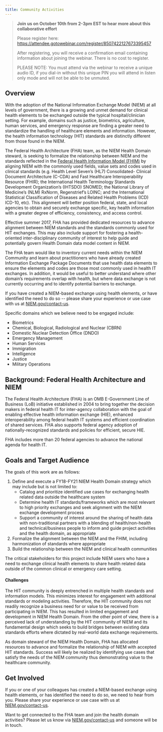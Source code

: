 ```yaml
---
title: Community Activities 
---
```

>**Join us on October 10th from 2-3pm EST to hear more about this collaborative effort**
>
>Please register here: <a href="https://attendee.gotowebinar.com/register/8507422127673395457">https://attendee.gotowebinar.com/register/8507422127673395457</a>
>
>After registering, you will receive a confirmation email containing information about joining the webinar. There is no cost to register.
>
>PLEASE NOTE: You must attend via the webinar to receive a unique audio ID, if you dial-in without this unique PIN you will attend in listen only mode and will not be able to be unmuted.

## Overview
With the adoption of the National Information Exchange Model (NIEM) at all levels of government, there is a growing and unmet demand for clinical health elements to be exchanged outside the typical hospital/clinician setting. For example, domains such as justice, biometrics, agriculture, human services, and emergency response are finding a greater need to standardize the handling of healthcare elements and information. However, the health information technology (HIT) standards are distinctly different from those found in the NIEM. 

The Federal Health Architecture (FHA) team, as the NIEM Health Domain steward, is seeking to formalize the relationship between NIEM and the standards reflected in the <a href="http://fhims.org/"> Federal Health Information Model (FHIM)</a> by aligning NIEM with the commonly used fields, value sets and codes used in clinical standards (e.g. Health Level Seven’s (HL7) Consolidated- Clinical Document Architecture (C-CDA) and Fast Healthcare Interoperability Resource (FHIR); the International Health Terminology Standards Development Organization’s (IHTSDO) SNOMED; the National Library of Medicine’s (NLM) RxNorm, Regenstrief’s LOINC; and the International Statistical Classification of Diseases and Related Health Problems (ICD) ICD-10, etc). This alignment will better position federal, state, and local agencies to obtain and securely exchange specific, key health information with a greater degree of efficiency, consistency, and access control.

Effective summer 2017, FHA has provided dedicated resources to advance alignment between NIEM standards and the standards commonly used for HIT exchanges. This may also include support for fostering a health-oriented inter-disciplinary community of interest to help guide and potentially govern Health Domain data model content in NIEM.

The FHA team would like to inventory current needs within the NIEM Community and learn about practitioners who have already created Information Exchange Package Documents that use health data elements to ensure the elements and codes are those most commonly used in health IT exchanges.  In addition, it would be useful to better understand where other domain’s requirements overlap with health, but where data exchange is not currently occurring and to identify potential barriers to exchange. 

If you have created a NIEM-based exchange using health elements, or have identified the need to do so -- please share your experience or use case with us at <a href="https://www.niem.gov/contact-us">NIEM.gov/contact-us</a>. 

Specific domains which we believe need to be engaged include:
* Biometrics
* Chemical, Biological, Radiological and Nuclear (CBRN)
* Domestic Nuclear Detection Office (DNDO)
* Emergency Management
* Human Services
* Immigration
*  Intelligence
* Justice
* Military Operations

## Background: Federal Health Architecture and NIEM
The Federal Health Architecture (FHA) is an OMB E-Government Line of Business (LoB) initiative established in 2004 to bring together the decision makers in federal health IT for inter-agency collaboration with the goal of enabling effective health information exchange (HIE), enhanced interoperability among federal health IT systems and efficient coordination of shared services. FHA also supports federal agency adoption of nationally-recognized standards and policies for efficient, secure HIE.

FHA includes more than 20 federal agencies to advance the national agenda for health IT.

## Goals and Target Audience
The goals of this work are as follows:
1. Define and execute a FY18-FY21 NIEM Health Domain strategy which may include but is not limited to:
   * Catalog and prioritize identified use cases for exchanging health related data outside the healthcare system
   * Determine health IT standards/frameworks which are most relevant to high priority exchanges and seek alignment with the NIEM exchange development process
    * Support a community of interest around the sharing of health data with non-traditional partners with a blending of health/non-health and technical/business people to inform and guide project activities and the health domain, as appropriate
1. Formalize the alignment between the NIEM and the FHIM, including harmonization of standards where appropriate
1. Build the relationship between the NIEM and clinical health communities

The critical stakeholders for this project include NIEM users who have a need to exchange clinical health elements to share health related data outside of the common clinical or emergency care setting.

#### Challenges
The HIT community is deeply entrenched in multiple health standards and information models. This minimizes interest for engagement with additional standards or modeling activities. Therefore, the HIT community does not readily recognize a business need for or value to be received from participating in NIEM. This has resulted in limited engagement and development in NIEM Health Domain. From the other point of view, there is a perceived lack of understanding by the HIT community of NIEM and its fundamental design which seeks to build bridges between existing data standards efforts where dictated by real-world data exchange requirements.

As domain steward of the NIEM Health Domain, FHA has allocated resources to advance and formalize the relationship of NIEM with accepted HIT standards. Success will likely be realized by identifying use cases that satisfy the needs of the NIEM community thus demonstrating value to the healthcare community.

## Get Involved
If you or one of your colleagues has created a NIEM-based exchange using health elements, or has identified the need to do so, we need to hear from you. Please share your experience or use case with us at <a href="https://www.niem.gov/contact-us"> NIEM.gov/contact-us</a>. 

Want to get connected to the FHA team and join the health domain activities?  Please let us know via <a href="https://www.niem.gov/contact-us"> NIEM.gov/contact-us</a> and someone will be in touch.

